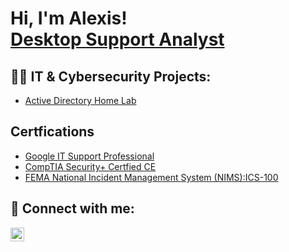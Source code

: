<h1>Hi, I'm Alexis! <br/><a href="https://github.com/AlexisDillon">Desktop Support Analyst </a>

<h2>👨‍💻 IT & Cybersecurity Projects:</h2>

  - [Active Directory Home Lab](https://github.com/AlexisDillon/ActiveDirectoryLab)


<h2> Certfications </h2>

- [Google IT Support Professional](https://www.credly.com/badges/351fea79-758c-48ae-af37-a1000278e548/linked_in_profile)
- [ CompTIA Security+ Certfied CE](https://www.credly.com/badges/30e79885-a5f1-4f47-a691-9fd6ebc57092/linked_in_profile)
- [ FEMA National Incident Management System (NIMS):ICS-100](https://www.linkedin.com/posts/alexisdillon_i-passed-my-exam-i-happy-to-share-that-activity-7234907274278797312-QFkb?utm_source=share&utm_medium=member_ios)



<h2> 🤳 Connect with me:</h2>

[<img align="left" alt="alexisdillon | LinkedIn" width="22px" src="https://cdn.jsdelivr.net/npm/simple-icons@v3/icons/linkedin.svg" />][linkedin]


[linkedin]: https://linkedin.com/in/alexisdillon



